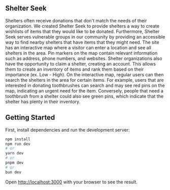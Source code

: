## Shelter Seek
Shelters often receive donations that don't match the needs of their organization. We created Shelter Seek to provide shelters a way to create wishlists of items that they would like to be donated. Furthermore, Shelter Seek serves vulnerable groups in our community by providing an accessible way to find nearby shelters that have items that they might need. The site has an interactive map where a visitor can enter a location and see all shelters in the area. Pin markers on the map contain relevant information such as address, phone numbers, and websites. Shelter organizations also have the opportunity to claim a shelter, creating an account. This allows them to create an inventory of items and rank them based on their importance (ex. Low - High). On the interactive map, regular users can then search the shelters in the area for certain items. For example, users that are interested in donating toothbrushes can search and may see red pins on the map, indicating an urgent need for the item. Conversely, people that need a toothbrush from a shelter could also see green pins, which indicate that the shelter has plenty in their inventory.

## Getting Started

First, install dependencies and run the development server:

```bash
npm install
npm run dev
# or
yarn dev
# or
pnpm dev
# or
bun dev
```

Open [http://localhost:3000](http://localhost:3000) with your browser to see the result.
